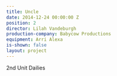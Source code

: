 ```yaml
---
title: Uncle
date: 2014-12-24 00:00:00 Z
position: 2
director: Lilah Vandeburgh
production-company: Babycow Productions
equipment: Arri Alexa
is-shown: false
layout: project
---
```


2nd Unit Dailies